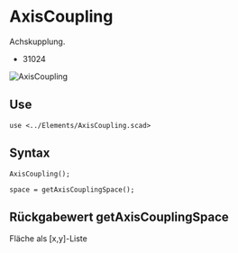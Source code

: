 # AxisCoupling
Achskupplung.
- 31024

![AxisCoupling](https://user-images.githubusercontent.com/48654609/166834768-394b4402-2d1b-4cbc-a1c6-0915cd471437.png)

## Use
```
use <../Elements/AxisCoupling.scad>
```

## Syntax
```
AxisCoupling();

space = getAxisCouplingSpace();
```

## Rückgabewert getAxisCouplingSpace
Fläche als \[x,y]-Liste